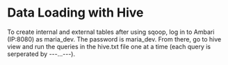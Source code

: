 # Data Loading with Hive

To create internal and external tables after using sqoop, log in to Ambari (IP:8080) as maria_dev. The password is maria_dev. From there, go to hive view and run the queries in the hive.txt file one at a time (each query is serperated by ---...---). 
